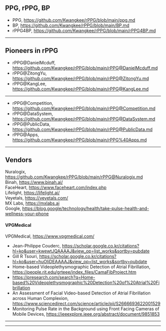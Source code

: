## PPG, rPPG, BP
- PPG, https://github.com/Kwangkee/rPPG/blob/main/ppg.md
- BP, https://github.com/Kwangkee/rPPG/blob/main/BP.md
- rPPG4BP, https://github.com/Kwangkee/rPPG/blob/main/rPPG4BP.md

***
## Pioneers in rPPG
- rPPG@DanielMcduff, https://github.com/Kwangkee/rPPG/blob/main/rPPG@DanielMcduff.md  
- rPPG@ZitongYu, https://github.com/Kwangkee/rPPG/blob/main/rPPG@ZitongYu.md  
- rPPG@KangLee, https://github.com/Kwangkee/rPPG/blob/main/rPPG@KangLee.md  

***
- rPPG@Competition, https://github.com/Kwangkee/rPPG/blob/main/rPPG@Competition.md  
- rPPG@DataSystem, https://github.com/Kwangkee/rPPG/blob/main/rPPG@DataSystem.md  
- rPPG@PublicData, https://github.com/Kwangkee/rPPG/blob/main/rPPG@PublicData.md  
- rPPG@Apps, https://github.com/Kwangkee/rPPG/blob/main/rPPG%40Apps.md

***
## Vendors
Nuralogix, https://github.com/Kwangkee/rPPG/blob/main/rPPG@Nuralogix.md  
Binah, https://www.binah.ai/  
FaceHeart, https://www.faceheart.com/index.php  
Lifelight, https://lifelight.ai/    
Veyetals, https://veyetals.com/  
MX Labs, https://mxlabs.ai   
Google, https://blog.google/technology/health/take-pulse-health-and-wellness-your-phone   

#### VPGMedical
VPGMedical, https://www.vpgmedical.com/  
- Jean-Philippe Couderc, https://scholar.google.co.kr/citations?hl=ko&user=kwewtJQAAAAJ&view_op=list_works&sortby=pubdate
- Gill R Tsouri, https://scholar.google.co.kr/citations?hl=ko&user=huOIiDEAAAAJ&view_op=list_works&sortby=pubdate  
- Home-based Videoplethysmographic Detection of Atrial Fibrillation, https://people.rit.edu/grteee/index_files/CamaFibProject.htm   
- https://presearch.com/search?q=Home-based%20Videoplethysmographic%20Detection%20of%20Atrial%20Fibrillation  
- An Assessment of Facial Video-based Detection of Atrial Fibrillation across Human Complexion, https://www.sciencedirect.com/science/article/pii/S2666693622001529
- Monitoring Pulse Rate in the Background using Front Facing Cameras of Mobile Devices, https://ieeexplore.ieee.org/abstract/document/9851853  
  > 


***

***
